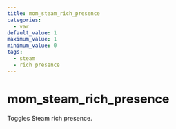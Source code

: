 ```yaml
---
title: mom_steam_rich_presence
categories:
  - var
default_value: 1
maximum_value: 1
minimum_value: 0
tags:
  - steam
  - rich presence
---
```


# mom_steam_rich_presence

Toggles Steam rich presence.
